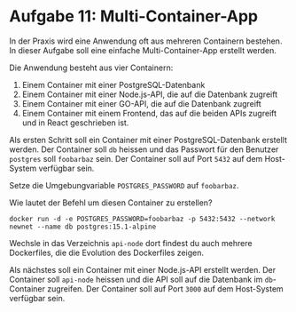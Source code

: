 # Aufgabe 11: Multi-Container-App

In der Praxis wird eine Anwendung oft aus mehreren Containern bestehen. In dieser Aufgabe soll eine einfache Multi-Container-App erstellt werden.

Die Anwendung besteht aus vier Containern:
1. Einem Container mit einer PostgreSQL-Datenbank
2. Einem Container mit einer Node.js-API, die auf die Datenbank zugreift
3. Einem Container mit einer GO-API, die auf die Datenbank zugreift
4. Einem Container mit einem Frontend, das auf die beiden APIs zugreift und in React geschrieben ist.



Als ersten Schritt soll ein Container mit einer PostgreSQL-Datenbank erstellt werden. Der Container soll `db` heissen und das Passwort für den Benutzer `postgres` soll `foobarbaz` sein. Der Container soll auf Port `5432` auf dem Host-System verfügbar sein.

Setze die Umgebungvariable `POSTGRES_PASSWORD` auf `foobarbaz`.

Wie lautet der Befehl um diesen Container zu erstellen?

`docker run -d -e POSTGRES_PASSWORD=foobarbaz -p 5432:5432 --network newnet --name db postgres:15.1-alpine`

Wechsle in das Verzeichnis `api-node` dort findest du auch mehrere Dockerfiles, die die Evolution des Dockerfiles zeigen.

Als nächstes soll ein Container mit einer Node.js-API erstellt werden. Der Container soll `api-node` heissen und die API soll auf die Datenbank im `db`-Container zugreifen. Der Container soll auf Port `3000` auf dem Host-System verfügbar sein.